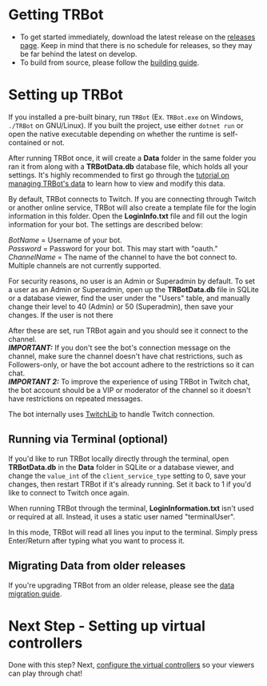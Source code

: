 # Getting TRBot
* To get started immediately, download the latest release on the [releases page](https://github.com/teamradish/TRTwitchPlaysBot/releases). Keep in mind that there is no schedule for releases, so they may be far behind the latest on develop.
* To build from source, please follow the [building guide](./Building.md).

# Setting up TRBot
If you installed a pre-built binary, run `TRBot` (Ex. `TRBot.exe` on Windows, `./TRBot` on GNU/Linux). If you built the project, use either `dotnet run` or open the native executable depending on whether the runtime is self-contained or not.

After running TRBot once, it will create a **Data** folder in the same folder you ran it from along with a **TRBotData.db** database file, which holds all your settings. It's highly recommended to first go through the [tutorial on managing TRBot's data](./Managing-Data.md) to learn how to view and modify this data.

By default, TRBot connects to Twitch. If you are connecting through Twitch or another online service, TRBot will also create a template file for the login information in this folder. Open the **LoginInfo.txt** file and fill out the login information for your bot. The settings are described below:

*BotName* = Username of your bot.<br />
*Password* = Password for your bot. This may start with "oauth."<br />
*ChannelName* = The name of the channel to have the bot connect to. Multiple channels are not currently supported.

For security reasons, no user is an Admin or Superadmin by default. To set a user as an Admin or Superadmin, open up the **TRBotData.db** file in SQLite or a database viewer, find the user under the "Users" table, and manually change their level to 40 (Admin) or 50 (Superadmin), then save your changes. If the user is not there

After these are set, run TRBot again and you should see it connect to the channel.
<br />***IMPORTANT:*** If you don't see the bot's connection message on the channel, make sure the channel doesn't have chat restrictions, such as Followers-only, or have the bot account adhere to the restrictions so it can chat.
<br />***IMPORTANT 2:*** To improve the experience of using TRBot in Twitch chat, the bot account should be a VIP or moderator of the channel so it doesn't have restrictions on repeated messages.

The bot internally uses [TwitchLib](https://github.com/TwitchLib/TwitchLib) to handle Twitch connection.

## Running via Terminal (optional)
If you'd like to run TRBot locally directly through the terminal, open **TRBotData.db** in the **Data** folder in SQLite or a database viewer, and change the `value_int` of the `client_service_type` setting to 0, save your changes, then restart TRBot if it's already running. Set it back to 1 if you'd like to connect to Twitch once again.

When running TRBot through the terminal, **LoginInformation.txt** isn't used or required at all. Instead, it uses a static user named "terminalUser".

In this mode, TRBot will read all lines you input to the terminal. Simply press Enter/Return after typing what you want to process it.

## Migrating Data from older releases
If you're upgrading TRBot from an older release, please see the [data migration guide](./Migrating-Data.md).

# Next Step - Setting up virtual controllers
Done with this step? Next, [configure the virtual controllers](./Setup-VController.md) so your viewers can play through chat!
